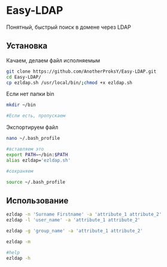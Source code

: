 # Easy-LDAP
Понятный, быстрый поиск в домене через LDAP

## Установка

Качаем, делаем файл исполняемым
```bash
git clone https://github.com/AnotherProksY/Easy-LDAP.git
cd Easy-LDAP/
cp ezldap.sh /usr/local/bin/;chmod +x ezldap.sh
```
Если нет папки bin
```bash
mkdir ~/bin

#Если есть, пропускаем 
```

Экспортируем файл
```bash
nano ~/.bash_profile

#вставляем это
export PATH=~/bin:$PATH
alias ezldap='ezldap.sh'

#сохраняем

source ~/.bash_profile
```

## Использование

```bash
ezldap -n 'Surname Firstname' -a 'attribute_1 attribute_2'
ezldap -l 'user_name' -a 'attribute_1 attribute_2'

ezldap -g 'group_name' -a 'attribute_1 attribute_2'

ezldap -m

#help
ezldap -h
```
